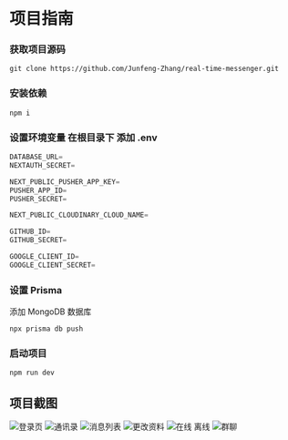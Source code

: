 # 项目指南

### 获取项目源码

```shell
git clone https://github.com/Junfeng-Zhang/real-time-messenger.git
```

### 安装依赖

```shell
npm i
```

### 设置环境变量 在根目录下 添加 .env


```js
DATABASE_URL=
NEXTAUTH_SECRET=

NEXT_PUBLIC_PUSHER_APP_KEY=
PUSHER_APP_ID=
PUSHER_SECRET=

NEXT_PUBLIC_CLOUDINARY_CLOUD_NAME=

GITHUB_ID=
GITHUB_SECRET=

GOOGLE_CLIENT_ID=
GOOGLE_CLIENT_SECRET=
```

### 设置 Prisma

添加 MongoDB 数据库

```shell
npx prisma db push
```

### 启动项目

```shell
npm run dev
```

## 项目截图
![登录页](https://github.com/Junfeng-Zhang/real-time-messenger/assets/60849891/ca581e28-8419-4fdb-bbf4-a6b3a7d6cc85)
![通讯录](https://github.com/Junfeng-Zhang/real-time-messenger/assets/60849891/66e7517c-19c2-4cc8-8ae9-5ccac4b421b5)
![消息列表](https://github.com/Junfeng-Zhang/real-time-messenger/assets/60849891/3a4f90e1-2b72-463c-8e65-f47ff60d5b33)
![更改资料](https://github.com/Junfeng-Zhang/real-time-messenger/assets/60849891/0908c04f-6395-43f2-bc9b-7f3e7c11a2a4)
![在线 离线](https://github.com/Junfeng-Zhang/real-time-messenger/assets/60849891/f1947a8e-fd9a-4f7a-84bb-06ecda549d29)
![群聊](https://github.com/Junfeng-Zhang/real-time-messenger/assets/60849891/b453f86b-ed9e-41a5-89ee-0ca3eb415f66)
